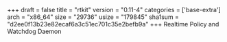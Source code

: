 +++
draft = false
title = "rtkit"
version = "0.11-4"
categories = ['base-extra']
arch = "x86_64"
size = "29736"
usize = "179845"
sha1sum = "d2ee0f13b23e82ecaf6a3c51ec701c35e2befb9a"
+++
Realtime Policy and Watchdog Daemon